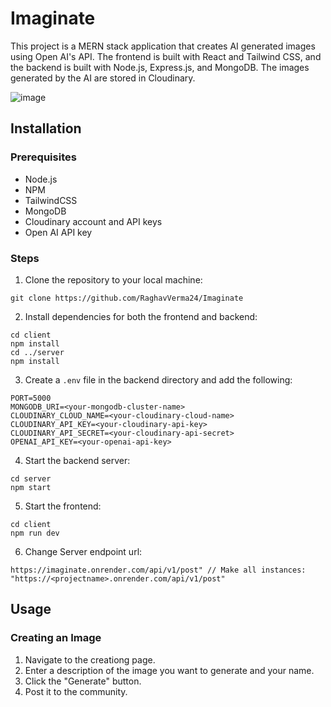 
<p>

  <h1>Imaginate</h1>

  <p>
   This project is a MERN stack application that creates AI generated images using Open AI's API. The frontend is built with React and Tailwind CSS, and the backend is built with Node.js, Express.js, and MongoDB. The images generated by the AI are stored in Cloudinary.
   
  </p>
</p>

![image](https://user-images.githubusercontent.com/59304737/226142522-780f8656-2cd3-4ec8-9deb-6205e79a5368.png)

## Installation

### Prerequisites
- Node.js
- NPM
- TailwindCSS
- MongoDB
- Cloudinary account and API keys
- Open AI API key

### Steps
1. Clone the repository to your local machine:
```
git clone https://github.com/RaghavVerma24/Imaginate
```

2. Install dependencies for both the frontend and backend:
```
cd client
npm install
cd ../server
npm install
```

3. Create a `.env` file in the backend directory and add the following:
```
PORT=5000
MONGODB_URI=<your-mongodb-cluster-name>
CLOUDINARY_CLOUD_NAME=<your-cloudinary-cloud-name>
CLOUDINARY_API_KEY=<your-cloudinary-api-key>
CLOUDINARY_API_SECRET=<your-cloudinary-api-secret>
OPENAI_API_KEY=<your-openai-api-key>
```

4. Start the backend server:
```
cd server
npm start
```

5. Start the frontend:
```
cd client
npm run dev
```

6. Change Server endpoint url:
```
https://imaginate.onrender.com/api/v1/post" // Make all instances: "https://<projectname>.onrender.com/api/v1/post"
```

## Usage

### Creating an Image
1. Navigate to the creationg page.
2. Enter a description of the image you want to generate and your name.
3. Click the "Generate" button.
4. Post it to the community.

